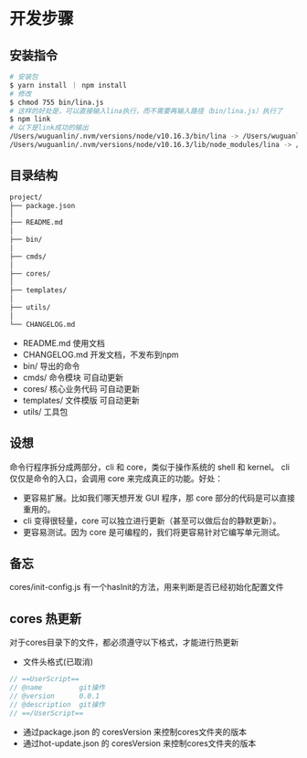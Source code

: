 # 开发步骤

## 安装指令
```bash
# 安装包
$ yarn install ｜ npm install
# 修改
$ chmod 755 bin/lina.js
# 这样的好处是，可以直接输入lina执行，而不需要再输入路径（bin/lina.js）执行了
$ npm link
# 以下是link成功的输出
/Users/wuguanlin/.nvm/versions/node/v10.16.3/bin/lina -> /Users/wuguanlin/.nvm/versions/node/v10.16.3/lib/node_modules/lina/bin/lina.js
/Users/wuguanlin/.nvm/versions/node/v10.16.3/lib/node_modules/lina -> /Volumes/MacWD/Total/趣米总部/cli/lina

```

## 目录结构
```bash
project/
├── package.json
│
├── README.md
│
├── bin/
│
├── cmds/
│
├── cores/
│
├── templates/
│
├── utils/
│
└── CHANGELOG.md
```

+ README.md 使用文档
+ CHANGELOG.md 开发文档，不发布到npm
+ bin/ 导出的命令
+ cmds/ 命令模块 可自动更新
+ cores/ 核心业务代码 可自动更新
+ templates/ 文件模版 可自动更新
+ utils/ 工具包

## 设想
命令行程序拆分成两部分，cli 和 core，类似于操作系统的 shell 和 kernel。
cli 仅仅是命令的入口，会调用 core 来完成真正的功能。好处：
+ 更容易扩展。比如我们哪天想开发 GUI 程序，那 core 部分的代码是可以直接重用的。
+ cli 变得很轻量，core 可以独立进行更新（甚至可以做后台的静默更新）。
+ 更容易测试。因为 core 是可编程的，我们将更容易针对它编写单元测试。

## 备忘
cores/init-config.js 有一个hasInit的方法，用来判断是否已经初始化配置文件

## cores 热更新
对于cores目录下的文件，都必须遵守以下格式，才能进行热更新
+ 文件头格式(已取消)
```javascript
// ==UserScript==
// @name         git操作
// @version      0.0.1
// @description  git操作
// ==/UserScript==
```
+ 通过package.json 的 coresVersion 来控制cores文件夹的版本
+ 通过hot-update.json 的 coresVersion 来控制cores文件夹的版本
